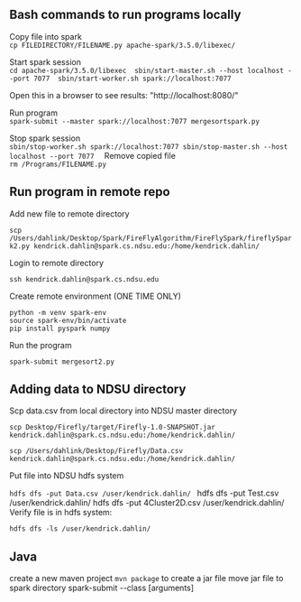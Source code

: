 ## Bash commands to run programs locally 
Copy file into spark  \
`cp FILEDIRECTORY/FILENAME.py apache-spark/3.5.0/libexec/`

Start spark session\
`cd apache-spark/3.5.0/libexec 
sbin/start-master.sh --host localhost --port 7077 
sbin/start-worker.sh spark://localhost:7077
`

Open this in a browser to see results: "http://localhost:8080/" 

Run program \
`spark-submit --master spark://localhost:7077 mergesortspark.py`

Stop spark session \
`sbin/stop-worker.sh spark://localhost:7077
sbin/stop-master.sh --host localhost --port 7077 
`
Remove copied file \
`rm /Programs/FILENAME.py`



## Run program in remote repo


Add new file to remote directory 

`scp /Users/dahlink/Desktop/Spark/FireFlyAlgorithm/FireFlySpark/fireflySpark2.py kendrick.dahlin@spark.cs.ndsu.edu:/home/kendrick.dahlin/`

Login to remote directory

`ssh kendrick.dahlin@spark.cs.ndsu.edu`

Create remote environment (ONE TIME ONLY)

    python -m venv spark-env
    source spark-env/bin/activate
    pip install pyspark numpy

Run the program

`spark-submit mergesort2.py`

## Adding data to NDSU directory

Scp data.csv from local directory into NDSU master directory

`scp Desktop/Firefly/target/Firefly-1.0-SNAPSHOT.jar kendrick.dahlin@spark.cs.ndsu.edu:/home/kendrick.dahlin/`

`scp /Users/dahlink/Desktop/Firefly/Data.csv kendrick.dahlin@spark.cs.ndsu.edu:/home/kendrick.dahlin/`

Put file into NDSU hdfs system 

`hdfs dfs -put Data.csv /user/kendrick.dahlin/ `
hdfs dfs -put Test.csv /user/kendrick.dahlin/
hdfs dfs -put 4Cluster2D.csv /user/kendrick.dahlin/
Verify file is in hdfs system:

`hdfs dfs -ls /user/kendrick.dahlin/`

## Java
create a new maven project
`mvn package` to create a jar file
move jar file to spark directory
spark-submit --class <class-name> <application-jar> [arguments]